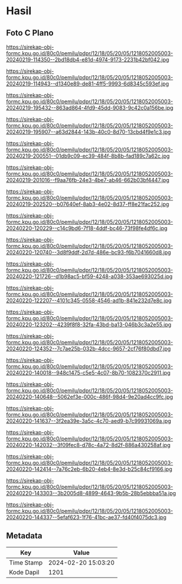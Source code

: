 # Hasil

## Foto C Plano

https://sirekap-obj-formc.kpu.go.id/80c0/pemilu/pdpr/12/18/05/20/05/1218052005003-20240219-114350--2bd18db4-e81d-4974-9173-2231b42bf042.jpg

https://sirekap-obj-formc.kpu.go.id/80c0/pemilu/pdpr/12/18/05/20/05/1218052005003-20240219-114943--d1340e89-de81-4ff5-9993-6d8345c593ef.jpg

https://sirekap-obj-formc.kpu.go.id/80c0/pemilu/pdpr/12/18/05/20/05/1218052005003-20240219-195432--863ad864-4fd9-45dd-9083-9c42c0a156be.jpg

https://sirekap-obj-formc.kpu.go.id/80c0/pemilu/pdpr/12/18/05/20/05/1218052005003-20240219-195907--a63d2844-143b-40c0-8d70-13cbd4f9e1c3.jpg

https://sirekap-obj-formc.kpu.go.id/80c0/pemilu/pdpr/12/18/05/20/05/1218052005003-20240219-200551--01db9c09-ec39-484f-8b8b-fad189c7a62c.jpg

https://sirekap-obj-formc.kpu.go.id/80c0/pemilu/pdpr/12/18/05/20/05/1218052005003-20240219-201016--f9aa76fb-24e3-4be7-ab46-662b03bf4447.jpg

https://sirekap-obj-formc.kpu.go.id/80c0/pemilu/pdpr/12/18/05/20/05/1218052005003-20240219-202520--b07640ef-8ab3-4e02-8d37-ff8e21fac252.jpg

https://sirekap-obj-formc.kpu.go.id/80c0/pemilu/pdpr/12/18/05/20/05/1218052005003-20240220-120229--c14c9bd6-7f18-4ddf-bc46-73f98fe4df6c.jpg

https://sirekap-obj-formc.kpu.go.id/80c0/pemilu/pdpr/12/18/05/20/05/1218052005003-20240220-120740--3d8f9ddf-2d7d-486e-bc93-f6b7041660d8.jpg

https://sirekap-obj-formc.kpu.go.id/80c0/pemilu/pdpr/12/18/05/20/05/1218052005003-20240220-121726--d1b98ac5-bf59-4248-a038-353ae693025d.jpg

https://sirekap-obj-formc.kpu.go.id/80c0/pemilu/pdpr/12/18/05/20/05/1218052005003-20240220-122207--4101c345-0558-4546-ad1b-841e232d7e8c.jpg

https://sirekap-obj-formc.kpu.go.id/80c0/pemilu/pdpr/12/18/05/20/05/1218052005003-20240220-123202--4239f8f8-32fa-43bd-ba13-046b3c3a2e55.jpg

https://sirekap-obj-formc.kpu.go.id/80c0/pemilu/pdpr/12/18/05/20/05/1218052005003-20240220-124352--7c7ae25b-032b-4dcc-9657-2cf76f80dbd7.jpg

https://sirekap-obj-formc.kpu.go.id/80c0/pemilu/pdpr/12/18/05/20/05/1218052005003-20240220-140018--948c1475-c5e5-4c07-8b70-1082370c2911.jpg

https://sirekap-obj-formc.kpu.go.id/80c0/pemilu/pdpr/12/18/05/20/05/1218052005003-20240220-140648--5062ef3e-000c-486f-98d4-9e20ad4cc9fc.jpg

https://sirekap-obj-formc.kpu.go.id/80c0/pemilu/pdpr/12/18/05/20/05/1218052005003-20240220-141637--3f2ea39e-3a5c-4c70-aed9-b7c99931069a.jpg

https://sirekap-obj-formc.kpu.go.id/80c0/pemilu/pdpr/12/18/05/20/05/1218052005003-20240220-142032--3f09fec8-d78c-4a72-8d2f-886a430258af.jpg

https://sirekap-obj-formc.kpu.go.id/80c0/pemilu/pdpr/12/18/05/20/05/1218052005003-20240220-142414--7a76c2eb-6b20-4eb4-8e3d-b25c84cf9166.jpg

https://sirekap-obj-formc.kpu.go.id/80c0/pemilu/pdpr/12/18/05/20/05/1218052005003-20240220-143303--3b2005d8-4899-4643-9b5b-28b5ebbba51a.jpg

https://sirekap-obj-formc.kpu.go.id/80c0/pemilu/pdpr/12/18/05/20/05/1218052005003-20240220-144337--5efaf623-1f76-41bc-ae37-fd40f4075dc3.jpg


## Metadata

| Key        | Value               |
| ---------- | ------------------- |
| Time Stamp | 2024-02-20 15:03:20 |
| Kode Dapil | 1201                |




